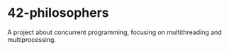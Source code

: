# 42-philosophers
A project about concurrent programming, focusing on multithreading and multiprocessing.
